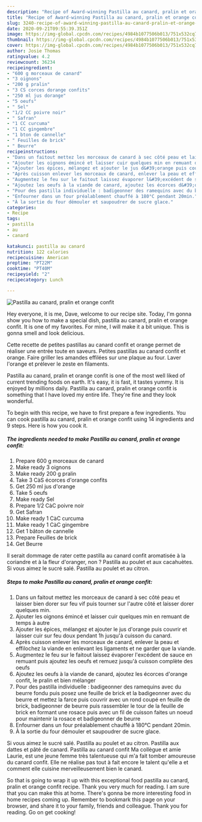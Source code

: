 ```yaml
---
description: "Recipe of Award-winning Pastilla au canard, pralin et orange confit"
title: "Recipe of Award-winning Pastilla au canard, pralin et orange confit"
slug: 3240-recipe-of-award-winning-pastilla-au-canard-pralin-et-orange-confit
date: 2020-09-21T09:55:39.351Z
image: https://img-global.cpcdn.com/recipes/4984b1077506b013/751x532cq70/pastilla-au-canard-pralin-et-orange-confit-photo-principale-de-la-recette.jpg
thumbnail: https://img-global.cpcdn.com/recipes/4984b1077506b013/751x532cq70/pastilla-au-canard-pralin-et-orange-confit-photo-principale-de-la-recette.jpg
cover: https://img-global.cpcdn.com/recipes/4984b1077506b013/751x532cq70/pastilla-au-canard-pralin-et-orange-confit-photo-principale-de-la-recette.jpg
author: Josie Thomas
ratingvalue: 4.2
reviewcount: 36234
recipeingredient:
- "600 g morceaux de canard"
- "3 oignons"
- "200 g pralin"
- "3 CS corces dorange confits"
- "250 ml jus dorange"
- "5 oeufs"
- " Sel"
- "1/2 CC poivre noir"
- " Safran"
- "1 CC curcuma"
- "1 CC gingembre"
- "1 bton de cannelle"
- " Feuilles de brick"
- " Beurre"
recipeinstructions:
- "Dans un faitout mettez les morceaux de canard à sec côté peau et laisser bien dorer sur feu vif puis tourner sur l&#39;autre côté et laisser dorer quelques min."
- "Ajouter les oignons émincé et laisser cuir quelques min en remuant de temps à autre"
- "Ajouter les épices, mélangez et ajouter le jus d&#39;orange puis couvrir et laisser cuir sur feu doux pendant 1h jusqu&#39;à cuisson du canard."
- "Après cuisson enlever les morceaux de canard, enlever la peau et effilochez la viande en enlevant les ligaments et ne garder que la viande."
- "Augmentez le feu sur le faitout laissez évaporer l&#39;excédent de sauce en remuant puis ajoutez les oeufs et remuez jusqu&#39;à cuisson complète des oeufs"
- "Ajoutez les oeufs à la viande de canard, ajoutez les écorces d&#39;orange confit, le pralin et bien mélanger"
- "Pour des pastilla individuelle : badigeonner des ramequins avec du beurre fondu puis posez une feuille de brick et la badigeonner avec du beurre et mettez la farce puis couvrir avec un rond coupé en feuille de brick, badigeonner de beurre puis rassembler le tour de la feuille de brick en formant une rosace puis avec un fil de cuisson faites un noeud pour maintenir la rosace et badigeonner de beurre"
- "Enfourner dans un four préalablement chauffé à 180°C pendant 20min."
- "À la sortie du four démouler et saupoudrer de sucre glace."
categories:
- Recipe
tags:
- pastilla
- au
- canard

katakunci: pastilla au canard 
nutrition: 122 calories
recipecuisine: American
preptime: "PT22M"
cooktime: "PT40M"
recipeyield: "2"
recipecategory: Lunch

---
```



![Pastilla au canard, pralin et orange confit](https://img-global.cpcdn.com/recipes/4984b1077506b013/751x532cq70/pastilla-au-canard-pralin-et-orange-confit-photo-principale-de-la-recette.jpg)

Hey everyone, it is me, Dave, welcome to our recipe site. Today, I'm gonna show you how to make a special dish, pastilla au canard, pralin et orange confit. It is one of my favorites. For mine, I will make it a bit unique. This is gonna smell and look delicious.

Cette recette de petites pastillas au canard confit et orange permet de réaliser une entrée toute en saveurs. Petites pastillas au canard confit et orange. Faire griller les amandes effilées sur une plaque au four. Laver l&#39;orange et prélever le zeste en filaments.

Pastilla au canard, pralin et orange confit is one of the most well liked of current trending foods on earth. It's easy, it is fast, it tastes yummy. It is enjoyed by millions daily. Pastilla au canard, pralin et orange confit is something that I have loved my entire life. They're fine and they look wonderful.


To begin with this recipe, we have to first prepare a few ingredients. You can cook pastilla au canard, pralin et orange confit using 14 ingredients and 9 steps. Here is how you cook it.

<!--inarticleads1-->

##### The ingredients needed to make Pastilla au canard, pralin et orange confit:

1. Prepare 600 g morceaux de canard
1. Make ready 3 oignons
1. Make ready 200 g pralin
1. Take 3 CàS écorces d&#39;orange confits
1. Get 250 ml jus d&#39;orange
1. Take 5 oeufs
1. Make ready  Sel
1. Prepare 1/2 CàC poivre noir
1. Get  Safran
1. Make ready 1 CàC curcuma
1. Make ready 1 CàC gingembre
1. Get 1 bâton de cannelle
1. Prepare  Feuilles de brick
1. Get  Beurre


Il serait dommage de rater cette pastilla au canard confit aromatisée à la coriandre et à la fleur d&#39;oranger, non ? Pastilla au poulet et aux cacahuètes. Si vous aimez le sucré salé. Pastilla au poulet et au citron. 

<!--inarticleads2-->

##### Steps to make Pastilla au canard, pralin et orange confit:

1. Dans un faitout mettez les morceaux de canard à sec côté peau et laisser bien dorer sur feu vif puis tourner sur l&#39;autre côté et laisser dorer quelques min.
1. Ajouter les oignons émincé et laisser cuir quelques min en remuant de temps à autre
1. Ajouter les épices, mélangez et ajouter le jus d&#39;orange puis couvrir et laisser cuir sur feu doux pendant 1h jusqu&#39;à cuisson du canard.
1. Après cuisson enlever les morceaux de canard, enlever la peau et effilochez la viande en enlevant les ligaments et ne garder que la viande.
1. Augmentez le feu sur le faitout laissez évaporer l&#39;excédent de sauce en remuant puis ajoutez les oeufs et remuez jusqu&#39;à cuisson complète des oeufs
1. Ajoutez les oeufs à la viande de canard, ajoutez les écorces d&#39;orange confit, le pralin et bien mélanger
1. Pour des pastilla individuelle : badigeonner des ramequins avec du beurre fondu puis posez une feuille de brick et la badigeonner avec du beurre et mettez la farce puis couvrir avec un rond coupé en feuille de brick, badigeonner de beurre puis rassembler le tour de la feuille de brick en formant une rosace puis avec un fil de cuisson faites un noeud pour maintenir la rosace et badigeonner de beurre
1. Enfourner dans un four préalablement chauffé à 180°C pendant 20min.
1. À la sortie du four démouler et saupoudrer de sucre glace.


Si vous aimez le sucré salé. Pastilla au poulet et au citron. Pastilla aux dattes et pâté de canard. Pastilla au canard confit Ma collègue et amie Laurie, est une jeune femme très talentueuse qui m&#39;a fait tomber amoureuse du canard confit. Elle ne réalise pas tout à fait encore le talent qu&#39;elle a et comment elle cuisine merveilleusement bien le canard. 

So that is going to wrap it up with this exceptional food pastilla au canard, pralin et orange confit recipe. Thank you very much for reading. I am sure that you can make this at home. There's gonna be more interesting food in home recipes coming up. Remember to bookmark this page on your browser, and share it to your family, friends and colleague. Thank you for reading. Go on get cooking!
